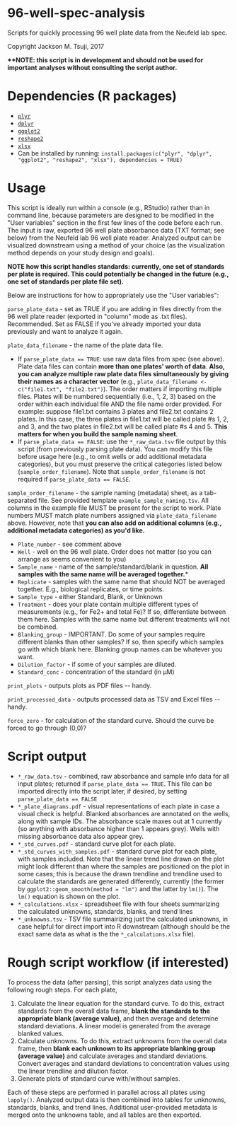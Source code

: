 # 96-well-spec-analysis
Scripts for quickly processing 96 well plate data from the Neufeld lab spec.

Copyright Jackson M. Tsuji, 2017

__**NOTE: this script is in development and should not be used for important analyses without consulting the script author.__

# Dependencies (R packages)
* [`plyr`](https://cran.r-project.org/web/packages/plyr/index.html)
* [`dplyr`](http://dplyr.tidyverse.org)
* [`ggplot2`](http://ggplot2.tidyverse.org)
* [`reshape2`](https://cran.r-project.org/web/packages/reshape2/index.html)
* [`xlsx`](https://cran.r-project.org/web/packages/xlsx/index.html)
* Can be installed by running: `install.packages(c("plyr", "dplyr", "ggplot2", "reshape2", "xlsx"), dependencies = TRUE)`

# Usage
This script is ideally run within a console (e.g., RStudio) rather than in command line, because parameters are designed to be modified in the "User variables" section in the first few lines of the code before each run. The input is raw, exported 96 well plate absorbance data (TXT format; see below) from the Neufeld lab 96 well plate reader. Analyzed output can be visualized downstream using a method of your choice (as the visualization method depends on your study design and goals).

**NOTE how this script handles standards: currently, one set of standards per plate is required. This could potentially be changed in the future (e.g., one set of standards per plate file set).**

Below are instructions for how to appropriately use the "User variables":

```parse_plate_data``` - set as TRUE if you are adding in files directly from the 96 well plate reader (exported in "column" mode as .txt files). Recommended. Set as FALSE if you've already imported your data previously and want to analyze it again.

```plate_data_filename``` - the name of the plate data file.
- If ```parse_plate_data == TRUE```: use raw data files from spec (see above). Plate data files can contain **more than one plates' worth of data**. **Also, you can analyze multiple raw plate data files simultaneously by giving their names as a character vector** (e.g., ```plate_data_filename <- c("file1.txt", "file2.txt")```). The order matters if importing multiple files. Plates will be numbered sequentially (i.e., 1, 2, 3) based on the order within each individual file AND the file name order provided. For example: suppose file1.txt contains 3 plates and file2.txt contains 2 plates. In this case, the three plates in file1.txt will be called plate #s 1, 2, and 3, and the two plates in file2.txt will be called plate #s 4 and 5. **This matters for when you build the sample naming sheet**.
- If ```parse_plate_data == FALSE```: use the ```*_raw_data.tsv``` file output by this script (from previously parsing plate data). You can modify this file before usage here (e.g., to omit wells or add additional metadata categories), but you must preserve the critical categories listed below (```sample_order_filename```). Note that ```sample_order_filename``` is not required if ```parse_plate_data == FALSE```.

```sample_order_filename``` - the sample naming (metadata) sheet, as a tab-separated file. See provided template ```example_sample_naming.tsv```. All columns in the example file MUST be present for the script to work. Plate numbers MUST match plate numbers assigned via ```plate_data_filename``` above. However, note that **you can also add on additional columns (e.g., additional metadata categories) as you'd like.**
- ```Plate_number``` - see comment above
- ```Well``` - well on the 96 well plate. Order does not matter (so you can arrange as seems convenient to you)
- ```Sample_name``` - name of the sample/standard/blank in question. **All samples with the same name will be averaged together.***
- ```Replicate``` - samples with the same name that should NOT be averaged together. E.g., biological replicates, or time points.
- ```Sample_type``` - either Standard, Blank, or Unknown
- ```Treatment``` - does your plate contain multiple different types of measurements (e.g., for Fe2+ and total Fe)? If so, differentiate between them here. Samples with the same name but different treatments will not be combined.
- ```Blanking_group``` - IMPORTANT. Do some of your samples require different blanks than other samples? If so, then specify which samples go with which blank here. Blanking group names can be whatever you want.
- ```Dilution_factor``` - if some of your samples are diluted.
- ```Standard_conc``` - concentration of the standard (in µM)

```print_plots``` - outputs plots as PDF files -- handy.

```print_processed_data``` - outputs processed data as TSV and Excel files -- handy.

```force_zero``` - for calculation of the standard curve. Should the curve be forced to go through (0,0)?

# Script output
- ```*_raw_data.tsv``` - combined, raw absorbance and sample info data for all input plates; returned if ```parse_plate_data == TRUE```. This file can be imported directly into the script later, if desired, by setting ```parse_plate_data == FALSE```
- ```*_plate_diagrams.pdf``` - visual representations of each plate in case a visual check is helpful. Blanked absorbances are annotated on the wells, along with sample IDs. The absorbance scale maxes out at 1 currently (so anything with absorbance higher than 1 appears grey). Wells with missing absorbance data also appear grey.
- ```*_std_curves.pdf``` - standard curve plot for each plate.
- ```*_std_curves_with_samples.pdf``` - standard curve plot for each plate, with samples included. Note that the linear trend line drawn on the plot might look different than where the samples are positioned on the plot in some cases; this is because the drawn trendline and trendline used to calculate the standards are generated differently, currently (the former by ```ggplot2::geom_smooth(method = "lm")``` and the latter by ```lm()```). The ```lm()``` equation is shown on the plot.
- ```*_calculations.xlsx``` - spreadsheet file with four sheets summarizing the calculated unknowns, standards, blanks, and trend lines
- ```*_unknowns.tsv``` - TSV file summairizing just the calculated unknowns, in case helpful for direct import into R downstream (although should be the exact same data as what is the the ```*_calculations.xlsx``` file).

# Rough script workflow (if interested)
To process the data (after parsing), this script analyzes data using the following rough steps. For each plate,
1. Calculate the linear equation for the standard curve. To do this, extract standards from the overall data frame, **blank the standards to the appropriate blank (average value)**, and then average and determine standard deviations. A linear model is generated from the average blanked values.
2. Calculate unknowns. To do this, extract unknowns from the overall data frame, then **blank each unknown to its appropriate blanking group (average value)** and calculate averages and standard deviations. Convert averages and standard deviations to concentration values using the linear trendline and dilution factor.
3. Generate plots of standard curve with/without samples.

Each of these steps are performed in parallel across all plates using ```lapply()```. Analyzed output data is then combined into tables for unknowns, standards, blanks, and trend lines. Additional user-provided metadata is merged onto the unknowns table, and all tables are then exported.
